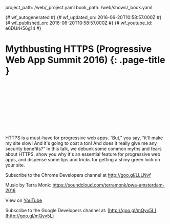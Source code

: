 project_path: /web/_project.yaml
book_path: /web/shows/_book.yaml

{# wf_autogenerated #}
{# wf_updated_on: 2016-06-20T10:58:57.000Z #}
{# wf_published_on: 2016-06-20T10:58:57.000Z #}
{# wf_youtube_id: e6DUrH56g14 #}

# Mythbusting HTTPS (Progressive Web App Summit 2016) {: .page-title }


<div class="video-wrapper">
  <iframe class="devsite-embedded-youtube-video" data-video-id="e6DUrH56g14"
          data-autohide="1" data-showinfo="0" frameborder="0" allowfullscreen>
  </iframe>
</div>

HTTPS is a must-have for progressive web apps. “But,” you say, “it&#x27;ll make my site slow! And it&#x27;s going to cost a ton! And does it really give me any security benefits?” In this talk, we debunk some common myths and fears about HTTPS, show you why it&#x27;s an essential feature for progressive web apps, and dispense some tips and tricks for getting a shiny green lock on your site.

Subscribe to the Chrome Developers channel at http://goo.gl/LLLNvf

Music by Terra Monk: https://soundcloud.com/terramonk/pwa-amsterdam-2016

View on [YouTube](https://youtu.be/e6DUrH56g14)

Subscribe to the Google Developers channel at: [http://goo.gl/mQyv5L](http://goo.gl/mQyv5L)

